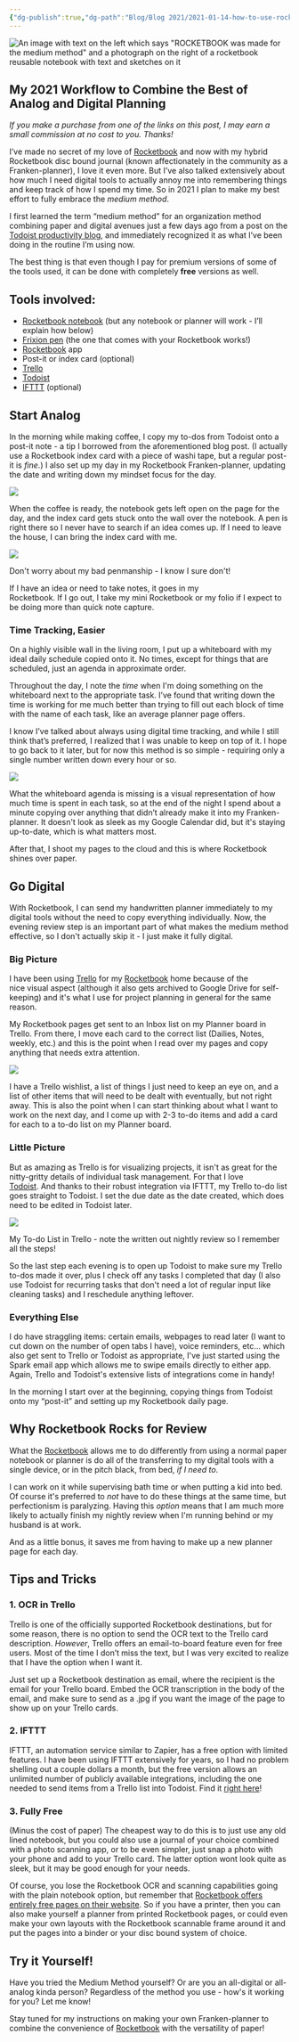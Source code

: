 ```yaml
---
{"dg-publish":true,"dg-path":"Blog/Blog 2021/2021-01-14-how-to-use-rocketbook-for-the-medium-method.md","permalink":"/blog/blog-2021/2021-01-14-how-to-use-rocketbook-for-the-medium-method/","title":"Best Practices: Using Rocketbook for the Medium Method","tags":["time-and-planners"],"noteIcon":"","created":"","updated":"2023-08-16T19:23:53.000-04:00"}
---
```


![An image with text on the left which says "ROCKETBOOK was made for the medium method" and a photograph on the right of a rocketbook reusable notebook with text and sketches on it](https://i.imgur.com/uSyEiIc.png)

## My 2021 Workflow to Combine the Best of Analog and Digital Planning

_If you make a purchase from one of the links on this post, I may earn a small commission at no cost to you. Thanks!_

I’ve made no secret of my love of [Rocketbook](https://www.getrocketbook.com/?rfsn=2978562.ea7530&utm_source=affiliate&utm_campaign=2978562) and now with my hybrid Rocketbook disc bound journal (known affectionately in the community as a Franken-planner), I love it even more. But I’ve also talked extensively about how much I need digital tools to actually annoy me into remembering things and keep track of how I spend my time. So in 2021 I plan to make my best effort to fully embrace the _medium method_.

I first learned the term “medium method” for an organization method combining paper and digital avenues just a few days ago from a post on the [Todoist productivity blog](https://todoist.com/productivity-methods/medium-method), and immediately recognized it as what I’ve been doing in the routine I’m using now.

The best thing is that even though I pay for premium versions of some of the tools used, it can be done with completely **free** versions as well.

## Tools involved:

- [Rocketbook notebook](https://www.getrocketbook.com/?rfsn=2978562.ea7530&utm_source=affiliate&utm_campaign=2978562) (but any notebook or planner will work - I’ll explain how below)
- [Frixion pen](?rfsn=2978562.ea7530&utm_source=affiliate&utm_campaign=2978562) (the one that comes with your Rocketbook works!)
- [Rocketbook](https://getrocketbook.com/?rfsn=2978562.ea7530&utm_source=affiliate&utm_campaign=2978562) app
- Post-it or index card (optional)
- [Trello](https://trello.com/laurenreese7/recommend)
- [Todoist](https://todoist.com/r/lauren_reese_eugpzq)
- [IFTTT](http://ifttt.com) (optional)

## Start Analog

In the morning while making coffee, I copy my to-dos from Todoist onto a post-it note - a tip I borrowed from the aforementioned blog post. (I actually use a Rocketbook index card with a piece of washi tape, but a regular post-it is _fine_.) I also set up my day in my Rocketbook Franken-planner, updating the date and writing down my mindset focus for the day.

![](https://i.imgur.com/TiqfPBv.png)



When the coffee is ready, the notebook gets left open on the page for the day, and the index card gets stuck onto the wall over the notebook. A pen is right there so I never have to search if an idea comes up. If I need to leave the house, I can bring the index card with me.

![](https://i.imgur.com/WNPdEpL.jpg)


Don't worry about my bad penmanship - I know I sure don't!

If I have an idea or need to take notes, it goes in my  
Rocketbook. If I go out, I take my mini Rocketbook or my folio if I expect to be doing more than quick note capture.

### Time Tracking, Easier

On a highly visible wall in the living room, I put up a whiteboard with my ideal daily schedule copied onto it. No times, except for things that are scheduled, just an agenda in approximate order.


Throughout the day, I note the _time_ when I'm doing something on the whiteboard next to the appropriate task. I’ve found that writing down the time is working for me much better than trying to fill out each block of time with the name of each task, like an average planner page offers.

I know I’ve talked about always using digital time tracking, and while I still think that’s preferred, I realized that I was unable to keep on top of it. I hope to go back to it later, but for now this method is so simple - requiring only a single number written down every hour or so.

![](https://i.imgur.com/vxic23A.jpg)

What the whiteboard agenda is missing is a visual representation of how much time is spent in each task, so at the end of the night I spend about a minute copying over anything that didn’t already make it into my Franken-planner. It doesn't look as sleek as my Google Calendar did, but it's staying up-to-date, which is what matters most.

After that, I shoot my pages to the cloud and this is where Rocketbook shines over paper.

## Go Digital

With Rocketbook, I can send my handwritten planner immediately to my digital tools without the need to copy everything individually. Now, the evening review step is an important part of what makes the medium method effective, so I don't actually skip it - I just make it fully digital.

### Big Picture

I have been using [Trello](https://trello.com/laurenreese7/recommend) for my [Rocketbook](https://getrocketbook.com/?rfsn=2978562.ea7530&utm_source=affiliate&utm_campaign=2978562) home because of the  
nice visual aspect (although it also gets archived to Google Drive for self-keeping) and it's what I use for project planning in general for the same reason.

My Rocketbook pages get sent to an Inbox list on my Planner board in  
Trello. From there, I move each card to the correct list (Dailies, Notes, weekly, etc.) and this is the point when I read over my pages and copy anything that needs extra attention.

![](https://i.imgur.com/6c330Sc.png)

I have a Trello wishlist, a list of things I just need to keep an eye on, and a list of other items that will need to be dealt with eventually, but not right away. This is also the point when I can start thinking about what I want to work on the next day, and I come up with 2-3 to-do items and add a card for each to a to-do list on my Planner board.

### Little Picture

But as amazing as Trello is for visualizing projects, it isn't as great for the nitty-gritty details of individual task management. For that I love  
[Todoist](https://todoist.com/r/lauren_reese_eugpzq). And thanks to their robust integration via IFTTT, my Trello to-do list goes straight to Todoist. I set the due date as the date created, which does need to be edited in Todoist later.

![](https://i.imgur.com/ic7rIGu.png)

My To-do List in Trello - note the written out nightly review so I remember all the steps!

So the last step each evening is to open up Todoist to make sure my Trello to-dos made it over, plus I check off any tasks I completed that day (I also use Todoist for recurring tasks that don't need a lot of regular input like cleaning tasks) and I reschedule anything leftover.

### Everything Else

I do have straggling items: certain emails, webpages to read later (I want to cut down on the number of open tabs I have), voice reminders, etc… which also get sent to Trello or Todoist as appropriate, I've just started using the Spark email app which allows me to swipe emails directly to either app. Again, Trello and Todoist's extensive lists of integrations come in handy!

In the morning I start over at the beginning, copying things from Todoist onto my “post-it” and setting up my Rocketbook daily page.

## Why **Rocketbook** Rocks for Review

What the [Rocketbook](https://www.getrocketbook.com/?rfsn=2978562.ea7530&utm_source=affiliate&utm_campaign=2978562) allows me to do differently from using a normal paper notebook or planner is do all of the transferring to my digital tools with a single device, or in the pitch black, from bed, _if I need to_.

I can work on it while supervising bath time or when putting a kid into bed. Of course it's preferred to _not_ have to do these things at the same time, but perfectionism is paralyzing. Having this _option_ means that I am much more likely to actually finish my nightly review when I'm running behind or my husband is at work.

And as a little bonus, it saves me from having to make up a new planner page for each day.

## Tips and Tricks

### 1\. OCR in Trello

Trello is one of the officially supported Rocketbook destinations, but for some reason, there is no option to send the OCR text to the Trello card description. _However_, Trello offers an email-to-board feature even for free users. Most of the time I don’t miss the text, but I was very excited to realize that I have the option when I want it.

Just set up a Rocketbook destination as email, where the recipient is the email for your Trello board. Embed the OCR transcription in the body of the email, and make sure to send as a .jpg if you want the image of the page to show up on your Trello cards.

### 2\. IFTTT

IFTTT, an automation service similar to Zapier, has a free option with limited features. I have been using IFTTT extensively for years, so I had no problem shelling out a couple dollars a month, but the free version allows an unlimited number of publicly available integrations, including the one needed to send items from a Trello list into Todoist. Find it [right here](https://ifttt.com/applets/tvWd8VCn)!

### 3\. Fully Free

(Minus the cost of paper) The cheapest way to do this is to just use any old lined notebook, but you could also use a journal of your choice combined with a photo scanning app, or to be even simpler, just snap a photo with your phone and add to your Trello card. The latter option wont look quite as sleek, but it may be good enough for your needs.

Of course, you lose the Rocketbook OCR and scanning capabilities going with the plain notebook option, but remember that [Rocketbook offers entirely free pages on their website](https://getrocketbook.com/pages/rocketbook-for-free). So if you have a printer, then you can also make yourself a planner from printed Rocketbook pages, or could even make your own layouts with the Rocketbook scannable frame around it and put the pages into a binder or your disc bound system of choice.

## Try it Yourself!

Have you tried the Medium Method yourself? Or are you an all-digital or all-analog kinda person? Regardless of the method you use - how's it working for you? Let me know!

Stay tuned for my instructions on making your own Franken-planner to  
combine the convenience of [Rocketbook](https://www.getrocketbook.com/?rfsn=2978562.ea7530&utm_source=affiliate&utm_campaign=2978562) with the versatility of paper!
